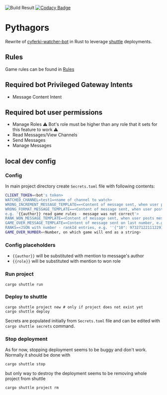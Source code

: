 ![Build Result](https://github.com/Kryszak/pythagors/actions/workflows/test.yml/badge.svg)
[![Codacy Badge](https://app.codacy.com/project/badge/Grade/1dc1711a57c1423e81b6ffb027b61dd7)](https://www.codacy.com/gh/Kryszak/pythagors/dashboard?utm_source=github.com&amp;utm_medium=referral&amp;utm_content=Kryszak/pythagors&amp;utm_campaign=Badge_Grade)

# Pythagors
Rewrite of [cyferki-watcher-bot](https://github.com/Kryszak/cyferki-watcher-bot) in Rust to leverage 
[shuttle](https://www.shuttle.rs/) deployments.

## Rules
Game rules can be found in [Rules](./RULES.md)

## Required bot Privileged Gateway Intents
- Message Content Intent

## Required bot user permissions
- Manage Roles :warning: Bot's role must be higher than any role that it sets for this feature to work ⚠️
- Read Messages/View Channels
- Send Messages
- Manage Messages

## local dev config
### Config
In main project directory create `Secrets.toml` file with following contents:
```bash
CLIENT_TOKEN=<bot's token>
WATCHED_CHANNEL=test1=<name of channel to watch>
WRONG_INCREMENT_MESSAGE_TEMPLATE==<Content of message sent, when user posts wrong number, e.g. '{{author}} learn learn to count'>
WRONG_FORMAT_MESSAGE_TEMPLATE==<Content of message sent, when user posts message in wrong format, 
e.g. '{{author}} read game rules - message was not correct'>
RANK_WON_MESSAGE_TEMPLATE=<Content of message sent, when user posts message with number winning role e.g. '{{author}}, congratulations on winning rank {{role}}!',>
GAME_OVER_MESSAGE_TEMPLATE=<Content of message sent on last number, e.g. 'Game over! Thanks for playing'>
RANKS=<JSON with number - rankId entries, e.g. ''{"10": 973271221112291409, "15": 973282436047839262}'> 
GAME_OVER_NUMBER=<Number, on which game will end as a string>
```
### Config placeholders
- `{{author}}` will be substituted with mention to message's author
- `{{role}}` will be substituted with mention to won role

### Run project
```
cargo shuttle run
```

### Deploy to shuttle
```
cargo shuttle project new # only if project does not exist yet
cargo shuttle deploy
```
Secrets are populated initially from `Secrets.toml` file and can be edited with `cargo shuttle secrets` command.

### Stop deployment
As for now, stopping deployment seems to be buggy and don't work. Normally it should be done with
```
cargo shuttle stop
```
but only way to destroy the deployment seems to be removing whole project from shuttle
```
cargo shuttle project rm
```
